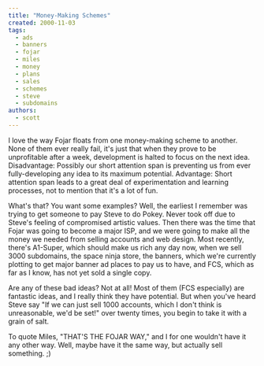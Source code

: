 ```yaml
---
title: "Money-Making Schemes"
created: 2000-11-03
tags: 
  - ads
  - banners
  - fojar
  - miles
  - money
  - plans
  - sales
  - schemes
  - steve
  - subdomains
authors: 
  - scott
---
```


I love the way Fojar floats from one money-making scheme to another. None of them ever really fail, it's just that when they prove to be unprofitable after a week, development is halted to focus on the next idea. Disadvantage: Possibly our short attention span is preventing us from ever fully-developing any idea to its maximum potential. Advantage: Short attention span leads to a great deal of experimentation and learning processes, not to mention that it's a lot of fun.

What's that? You want some examples? Well, the earliest I remember was trying to get someone to pay Steve to do Pokey. Never took off due to Steve's feeling of compromised artistic values. Then there was the time that Fojar was going to become a major ISP, and we were going to make all the money we needed from selling accounts and web design. Most recently, there's A1-Super, which should make us rich any day now, when we sell 3000 subdomains, the space ninja store, the banners, which we're currently plotting to get major banner ad places to pay us to have, and FCS, which as far as I know, has not yet sold a single copy.

Are any of these bad ideas? Not at all! Most of them (FCS especially) are fantastic ideas, and I really think they have potential. But when you've heard Steve say "If we can just sell 1000 accounts, which I don't think is unreasonable, we'd be set!" over twenty times, you begin to take it with a grain of salt.

To quote Miles, "THAT'S THE FOJAR WAY," and I for one wouldn't have it any other way. Well, maybe have it the same way, but actually sell something. ;)
